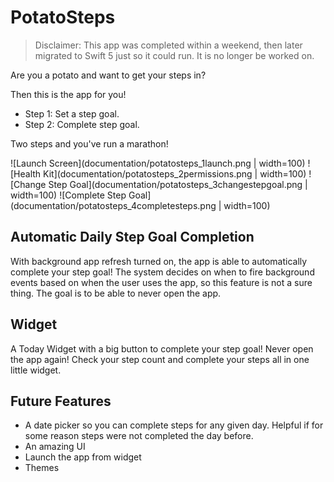 # PotatoSteps 

> Disclaimer: This app was completed within a weekend, then later migrated to Swift 5 just so it could run. It is no longer be worked on. 

Are you a potato and want to get your steps in? 

Then this is the app for you! 

- Step 1: Set a step goal.  
- Step 2: Complete step goal. 

Two steps and you've run a marathon! 

![Launch Screen](documentation/potatosteps_1launch.png | width=100) 
![Health Kit](documentation/potatosteps_2permissions.png | width=100) 
![Change Step Goal](documentation/potatosteps_3changestepgoal.png | width=100) 
![Complete Step Goal](documentation/potatosteps_4completesteps.png | width=100)

## Automatic Daily Step Goal Completion
With background app refresh turned on, the app is able to automatically complete your step goal! The system decides on when to fire background events based on when the user uses the app, so this feature is not a sure thing. 
The goal is to be able to never open the app. 

## Widget 
A Today Widget with a big button to complete your step goal! Never open the app again! Check your step count and complete your steps all in one little widget. 

## Future Features 
- A date picker so you can complete steps for any given day. Helpful if for some reason steps were not completed the day before. 
- An amazing UI 
- Launch the app from widget 
- Themes
